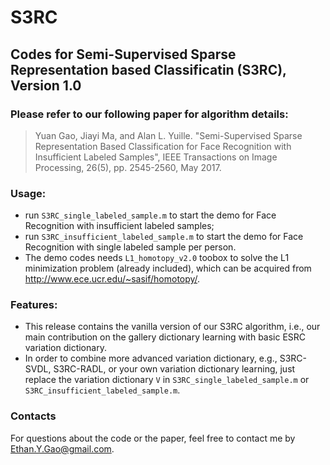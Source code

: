 # S3RC


## Codes for Semi-Supervised Sparse Representation based Classificatin (S3RC), Version 1.0

### Please refer to our following paper for algorithm details:
> Yuan Gao, Jiayi Ma, and Alan L. Yuille. "Semi-Supervised Sparse Representation Based Classification for Face Recognition with Insufficient Labeled Samples", IEEE Transactions on Image Processing, 26(5), pp. 2545-2560, May 2017.

### Usage:
- run `S3RC_single_labeled_sample.m` to start the demo for Face Recognition with insufficient labeled samples;
- run `S3RC_insufficient_labeled_sample.m` to start the demo for Face Recognition with single labeled sample per person.
- The demo codes needs `L1_homotopy_v2.0` toobox to solve the L1 minimization problem (already included), which can be acquired from http://www.ece.ucr.edu/~sasif/homotopy/.

### Features:
- This release contains the vanilla version of our S3RC algorithm, i.e., our main contribution on the gallery dictionary learning with basic ESRC variation dictionary.
- In order to combine more advanced variation dictionary, e.g., S3RC-SVDL, S3RC-RADL, or your own variation dictionary learning, just replace the variation dictionary `V` in `S3RC_single_labeled_sample.m` or `S3RC_insufficient_labeled_sample.m`.

### Contacts
For questions about the code or the paper, feel free to contact me by Ethan.Y.Gao@gmail.com.
